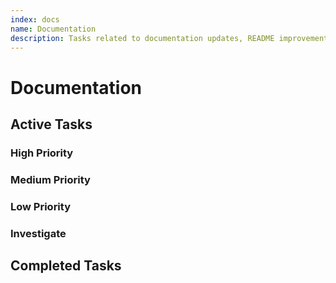 ```yaml
---
index: docs
name: Documentation
description: Tasks related to documentation updates, README improvements, API documentation, and usage guides
---
```


# Documentation

## Active Tasks

### High Priority

### Medium Priority

### Low Priority

### Investigate

## Completed Tasks
<!-- Move tasks here when completed, maintaining the format -->